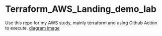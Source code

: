# Terraform_AWS_Landing_demo_lab
Use this repo for my AWS study, mainly terraform and using Github Action to execute.
[diagram image](doc/NetworkDiagram.drawio.png)

